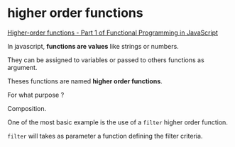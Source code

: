 # higher order functions

[Higher-order functions - Part 1 of Functional Programming in JavaScript](https://www.youtube.com/watch?v=BMUiFMZr7vk&index=1&list=PL0zVEGEvSaeGPBRt-y2QZ3wh64XAe40jx)

In javascript, **functions are values** like strings or numbers.

They can be assigned to variables or passed to others functions as argument.

Theses functions are named **higher order functions**.

For what purpose ?

Composition.

One of the most basic example is the use of a `filter` higher order function.

`filter` will takes as parameter a function defining the filter criteria.
